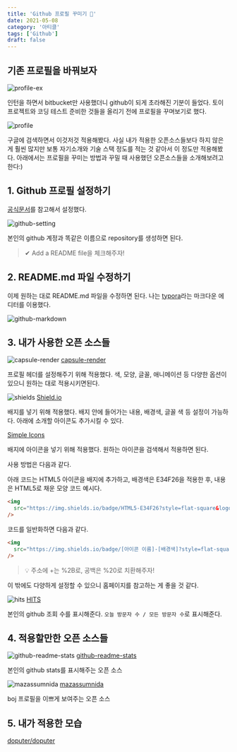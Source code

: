 ```yaml
---
title: 'Github 프로필 꾸미기 👑'
date: 2021-05-08
category: '아티클'
tags: ['Github']
draft: false
---
```


## 기존 프로필을 바꿔보자

![profile-ex](images/github-profile-ex.png)

인턴을 하면서 bitbucket만 사용했더니 github이 되게 초라해진 기분이 들었다. 토이 프로젝트와 코딩 테스트 준비한 것들을 올리기 전에 프로필을 꾸며보기로 했다.

![profile](images/github-profile-image.png)

구글에 검색하면서 이것저것 적용해봤다. 사실 내가 적용한 오픈소스들보다 하지 않은 게 훨씬 많지만 보통 자기소개와 기술 스택 정도를 적는 것 같아서 이 정도만 적용해봤다. 아래에서는 프로필을 꾸미는 방법과 꾸밀 때 사용했던 오픈소스들을 소개해보려고 한다:)

## 1. Github 프로필 설정하기

[공식문서](https://docs.github.com/en/github/setting-up-and-managing-your-github-profile/managing-your-profile-readme)를 참고해서 설정했다.

![github-setting](images/github-setting.png)

본인의 github 계정과 똑같은 이름으로 repository를 생성하면 된다.

> ✔ Add a README file을 체크해주자!

## 2. README.md 파일 수정하기

이제 원하는 대로 README.md 파일을 수정하면 된다. 나는 [typora](https://typora.io/)라는 마크다운 에디터를 이용했다.

![github-markdown](images/github-markdown.png)

## 3. 내가 사용한 오픈 소스들

![capsule-render](images/capsule-render.png)
[capsule-render](https://github.com/kyechan99/capsule-render)

프로필 헤더를 설정해주기 위해 적용했다. 색, 모양, 글꼴, 애니메이션 등 다양한 옵션이 있으니 원하는 대로 적용시키면된다.

![shields](images/shields.png)
[Shield.io](https://shields.io/)

배지를 넣기 위해 적용했다. 배지 안에 들어가는 내용, 배경색, 글꼴 색 등 설정이 가능하다. 아래에 소개할 아이콘도 추가시킬 수 있다.

[Simple Icons](https://simpleicons.org/)

배지에 아이콘을 넣기 위해 적용했다. 원하는 아이콘을 검색해서 적용하면 된다.

사용 방법은 다음과 같다.

아래 코드는 HTML5 아이콘을 배지에 추가하고, 배경색은 E34F26을 적용한 후, 내용은 HTML5로 채운 모양 코드 예시다.

```html
<img
  src="https://img.shields.io/badge/HTML5-E34F26?style=flat-square&logo=HTML5&logoColor=white"
/>
```

코드를 일반화하면 다음과 같다.

```html
<img
  src="https://img.shields.io/badge/[아이콘 이름]-[배경색]?style=flat-square&logo=[내용]&logoColor=white"
/>
```

> 💡 주소에 +는 %2B로, 공백은 %20로 치환해주자!

이 밖에도 다양하게 설정할 수 있으니 홈페이지를 참고하는 게 좋을 것 같다.

![hits](images/hits.png)
[HITS](https://hits.seeyoufarm.com/)

본인의 github 조회 수를 표시해준다. `오늘 방문자 수 / 모든 방문자 수`로 표시해준다.

## 4. 적용할만한 오픈 소스들

![github-readme-stats](images/github-readme-stats.png)
[github-readme-stats](https://github.com/anuraghazra/github-readme-stats)

본인의 github stats를 표시해주는 오픈 소스

![mazassumnida](images/mazassumnida.png)
[mazassumnida](https://github.com/mazassumnida/mazassumnida)

boj 프로필을 이쁘게 보여주는 오픈 소스

## 5. 내가 적용한 모습

[doputer/doputer](https://github.com/doputer/doputer)
